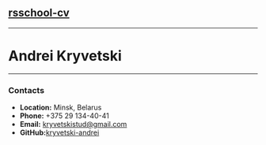 ## [rsschool-cv](https://kryvetski-andrei.github.io/rsschool-cv/)
---
# Andrei Kryvetski
---
### Contacts
* __Location:__ Minsk, Belarus
* __Phone:__ +375 29 134-40-41
* __Email:__ kryvetskistud@gmail.com
* __GitHub:__[kryvetski-andrei](https://github.com/kryvetski-andrei)